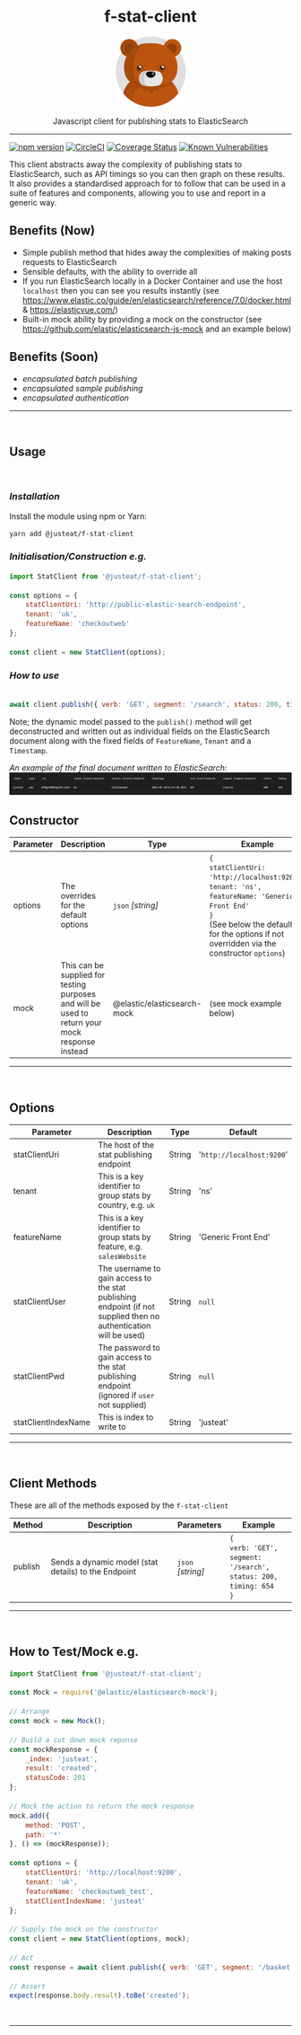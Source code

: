 <div align="center">

# f-stat-client

<img width="125" alt="Fozzie Bear" src="../../../bear.png" />

Javascript client for publishing stats to ElasticSearch

</div>

---

[![npm version](https://badge.fury.io/js/%40justeat%2Ff-stat-client.svg)](https://badge.fury.io/js/%40justeat%2Ff-stat-client)
[![CircleCI](https://circleci.com/gh/justeat/fozzie-components.svg?style=svg)](https://circleci.com/gh/justeat/workflows/fozzie-components)
[![Coverage Status](https://coveralls.io/repos/github/justeat/f-stat-client/badge.svg)](https://coveralls.io/github/justeat/f-stat-client)
[![Known Vulnerabilities](https://snyk.io/test/github/justeat/f-stat-client/badge.svg?targetFile=package.json)](https://snyk.io/test/github/justeat/f-stat-client?targetFile=package.json)

This client abstracts away the complexity of publishing stats to ElasticSearch, such as API timings so you can then graph on these results.  It also provides a standardised approach for to follow that can be used in a suite of features and components, allowing you to use and report in a generic way.

## Benefits (Now)
- Simple publish method that hides away the complexities of making posts requests to ElasticSearch
- Sensible defaults, with the ability to override all
- If you run ElasticSearch locally in a Docker Container and use the host `localhost` then you can see you results instantly (see https://www.elastic.co/guide/en/elasticsearch/reference/7.0/docker.html & https://elasticvue.com/)
- Built-in mock ability by providing a mock on the constructor (see https://github.com/elastic/elasticsearch-js-mock and an example below)

## Benefits (Soon)
- _encapsulated batch publishing_
- _encapsulated sample publishing_
- _encapsulated authentication_
<hr></br>

## Usage
</br>

### *Installation*

Install the module using npm or Yarn:

```sh
yarn add @justeat/f-stat-client
```
### *Initialisation/Construction e.g.*
```js
import StatClient from '@justeat/f-stat-client';

const options = {
    statClientUri: 'http://public-elastic-search-endpoint',
    tenant: 'uk',
    featureName: 'checkoutweb'
};

const client = new StatClient(options);

```
### *How to use*
```js

await client.publish({ verb: 'GET', segment: '/search', status: 200, timing: 611 });

```
Note; the dynamic model passed to the `publish()` method will get deconstructed and written out as individual fields on the ElasticSearch document along with the fixed fields of `FeatureName`, `Tenant` and a `Timestamp`.

*An example of the final document written to ElasticSearch:*
<img alt="Output Example" src="README_1.png" />

## Constructor
Parameter | Description | Type | Example
------------- | ------------- | ------------- | -------------
options | The overrides for the default options | `json` _[string]_ | `{`</br>`statClientUri: 'http://localhost:9200',`</br>`tenant: 'ns',`</br>`featureName: 'Generic Front End'`</br>`}`</br>(See below the defaults for the options if not overridden via the constructor `options`)
mock | This can be supplied for testing purposes and will be used to return your mock response instead | @elastic/elasticsearch-mock | (see mock example below)
<hr></br>

## Options
Parameter | Description | Type | Default
------------- | ------------- | ------------- | -------------
statClientUri | The host of the stat publishing endpoint | String | '`http://localhost:9200`'
tenant | This is a key identifier to group stats by country, e.g. `uk` | String | 'ns'
featureName | This is a key identifier to group stats by feature, e.g. `salesWebsite` | String | 'Generic Front End'
statClientUser | The username to gain access to the stat publishing endpoint (if not supplied then no authentication will be used) | String | `null`
statClientPwd | The password to gain access to the stat publishing endpoint (ignored if `user` not supplied) | String | `null`
statClientIndexName | This is index to write to | String | 'justeat'
<hr></br>

## Client Methods
These are all of the methods exposed by the `f-stat-client`

Method | Description | Parameters | Example
------------- | ------------- | ------------- | -------------
publish | Sends a dynamic model (stat details) to the Endpoint | `json` _[string]_ | `{`</br>`verb: 'GET',`</br>`segment: '/search',`</br>`status: 200,`</br>`timing: 654`</br>`}`
<hr></br>

## How to Test/Mock e.g.

```js
import StatClient from '@justeat/f-stat-client';

const Mock = require('@elastic/elasticsearch-mock');

// Arrange
const mock = new Mock();

// Build a cut down mock reponse
const mockResponse = {
    _index: 'justeat',
    result: 'created',
    statusCode: 201
};

// Mock the action to return the mock response
mock.add({
    method: 'POST',
    path: '*'
}, () => (mockResponse));

const options = {
    statClientUri: 'http://localhost:9200',
    tenant: 'uk',
    featureName: 'checkoutweb_test',
    statClientIndexName: 'justeat'
};

// Supply the mock on the constructor
const client = new StatClient(options, mock);

// Act
const response = await client.publish({ verb: 'GET', segment: '/basket', status: 200, timimg: 654 });

// Assert
expect(response.body.result).toBe('created');

```
</br>
<hr></br>
